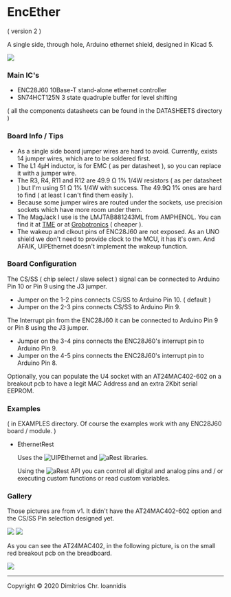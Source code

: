# EncEther

( version 2 )

A single side, through hole, Arduino ethernet shield, designed in Kicad 5. 



![](https://scm.nephelae.eu/attachments/e00935e9-16aa-4685-a2b0-f74aa86cb5e5)



### Main IC's


* ENC28J60        10Base-T stand-alone ethernet controller
* SN74HCT125N     3 state quadruple buffer for level shifting

( all the components datasheets can be found in the DATASHEETS directory )


### Board Info / Tips

* As a single side board jumper wires are hard to avoid. Currently, exists 14 jumper wires, which are to be soldered first.
* The L1 4μH inductor, is for EMC ( as per datasheet ), so you can replace it with a jumper wire.
* The R3, R4, R11 and R12 are 49.9 Ω 1% 1/4W resistors ( as per datasheet ) but I'm using 51 Ω 1% 1/4W with success. The 49.9Ω 1% ones are hard to find ( at least I can't find them easily ).
* Because some jumper wires are routed under the sockets, use precision sockets which have more room under them.
* The MagJack I use is the LMJTAB881243ML from AMPHENOL. You can find it at [TME](https://www.tme.eu/en/details/lmjtab881243m-l/rj-connectors/amphenol/lmjtab881243ml) or at [Grobotronics](https://grobotronics.com/rj45-ethernet-magjack-compatible.html) ( cheaper ).
* The wakeup and clkout pins of ENC28J60 are not exposed. As an UNO shield we don't need to provide clock to the MCU, it has it's own. And AFAIK, UIPEthernet doesn't implement the wakeup function.

### Board Configuration 


The CS/SS ( chip select / slave select ) signal can be connected to Arduino Pin 10 or Pin 9 using the J3 jumper.

* Jumper on the 1-2 pins connects CS/SS to Arduino Pin 10. ( default )
* Jumper on the 2-3 pins connects CS/SS to Arduino Pin 9.


The Interrupt pin from the ENC28J60 it can be connected to Arduino Pin 9 or Pin 8 using the J3 jumper.

* Jumper on the 3-4 pins connects the ENC28J60's interrupt pin to Arduino Pin 9.
* Jumper on the 4-5 pins connects the ENC28J60's interrupt pin to Arduino Pin 8.


Optionally, you can populate the U4 socket with an AT24MAC402-602 on a breakout pcb to have a legit MAC Address and an extra 2Kbit serial EEPROM.


### Examples

( in EXAMPLES directory. Of course the examples work with any ENC28J60 board / module. )

 * EthernetRest 
  
   Uses the ![UIPEthernet](https://github.com/UIPEthernet/UIPEthernet) and ![aRest](https://github.com/marcoschwartz/aREST) libraries.
   
   Using the ![aRest API](https://github.com/marcoschwartz/aREST#api-documentation) you can control all digital and analog pins and / or executing custom functions or read custom variables.

### Gallery

Those pictures are from v1. It didn't have the AT24MAC402-602 option and the CS/SS Pin selection designed yet.



![](https://scm.nephelae.eu/attachments/b76a6e99-8b8f-4dfb-836d-3518fe474f24)
![](https://scm.nephelae.eu/attachments/8d4cf74e-7e1a-4a05-a1f8-1e81f1515c8c)



As you can see the AT24MAC402, in the following picture, is on the small red breakout pcb on the breadboard.



![](https://scm.nephelae.eu/attachments/55d9cd06-ae08-4b33-aa3e-fe5f2020ff65)


-----


Copyright © 2020 Dimitrios Chr. Ioannidis

